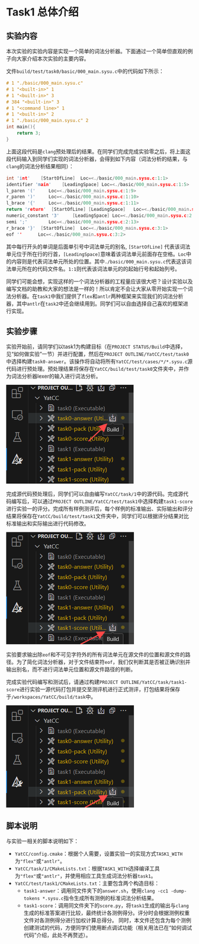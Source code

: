 # Task1 总体介绍

## 实验内容

本次实验的实验内容是实现一个简单的词法分析器。下面通过一个简单但直观的例子向大家介绍本次实验的主要内容。

文件`build/test/task0/basic/000_main.sysu.c`中的代码如下所示：

```c++
# 1 "./basic/000_main.sysu.c"
# 1 "<built-in>" 1
# 1 "<built-in>" 3
# 384 "<built-in>" 3
# 1 "<command line>" 1
# 1 "<built-in>" 2
# 1 "./basic/000_main.sysu.c" 2
int main(){
    return 3;
}

```

上面这段代码是`clang`预处理后的结果。在同学们完成完成实验零之后，将上面这段代码输入到同学们实现的词法分析器，会得到如下内容（词法分析的结果，与`clang`的词法分析结果相同）：

```c++
int 'int'	 [StartOfLine]	Loc=<./basic/000_main.sysu.c:1:1>
identifier 'main'	 [LeadingSpace]	Loc=<./basic/000_main.sysu.c:1:5>
l_paren '('		Loc=<./basic/000_main.sysu.c:1:9>
r_paren ')'		Loc=<./basic/000_main.sysu.c:1:10>
l_brace '{'		Loc=<./basic/000_main.sysu.c:1:11>
return 'return'	 [StartOfLine] [LeadingSpace]	Loc=<./basic/000_main.sysu.c:2:5>
numeric_constant '3'	 [LeadingSpace]	Loc=<./basic/000_main.sysu.c:2:12>
semi ';'		Loc=<./basic/000_main.sysu.c:2:13>
r_brace '}'	 [StartOfLine]	Loc=<./basic/000_main.sysu.c:3:1>
eof ''		Loc=<./basic/000_main.sysu.c:3:2>
```

其中每行开头的单词是后面单引号中词法单元的别名, `[StartOfLine]` 代表该词法单元位于所在行的行首，`[LeadingSpace]`意味着该词法单元前面存在空格。`Loc`中的内容则是代表词法单元所处的位置。其中`./basic/000_main.sysu.c`代表这该词法单元所在的代码文件名。`1:1`则代表该词法单元的的起始行号和起始列号。

同学们可能会想，实现这样的一个词法分析器的工程量应该很大吧？设计实验以及编写文档的助教和大家的想法是一样的！所以肯定不会让大家从零开始实现一个词法分析器。在`task1`中我们提供了`flex`和`antlr`两种框架来实现我们的词法分析器，其中`antlr`在`task2`中还会继续用到。同学们可以自由选择自己喜欢的框架进行实现。

## 实验步骤

实验开始前，请同学们以task1为构建目标（在`PROJECT STATUS/Build`中选择，见“如何做实验”一节）并进行配置，然后在`PROJECT OUTLINE/YatCC/test/task0`中选择构建`task0-answer`。该操作将自动将所有`YatCC/test/cases/*/*.sysu.c`源代码进行预处理。预处理结果将保存在`YatCC/build/test/task0`文件夹中，并作为词法分析器lexer的输入进行词法分析。

![build task0](../images/task0answer.png)

完成源代码预处理后，同学们可以自由编写`YatCC/task/1`中的源代码。完成源代码编写后，可以通过`PROJECT OUTLINE/YatCC/test/task1`中选择构建`task1-score`进行实验一的评分。完成所有样例测评后，每个样例的标准输出、实际输出和评分结果将保存在`YatCC/build/test/task1`文件夹中，同学们可以根据评分结果对比标准输出和实际输出进行代码修改。

![score task1](../images/task1score.png)

实验要求输出除`eof`和不可见字符外的所有词法单元在源文件的位置和源文件的路径。为了简化词法分析器，对于文件结束符`eof`，我们仅判断其是否被正确识别并输出别名，而不进行词法单元位置和源文件路径的判断。

完成实验代码编写和测试后，请通过构建`PROJECT OUTLINE/YatCC/task/task1-score`进行实验一源代码打包并提交至测评机进行正式测评，打包结果将保存于`/workspaces/YatCC/build/task`中。

![pack task1](../images/task1pack.png)

## 脚本说明

与实验一相关的脚本说明如下：

* `YatCC/config.cmake`：根据个人需要，设置实验一的实现方式`TASK1_WITH`为`"flex"`或`"antlr"`。
* `YatCC/task/1/CMakeLists.txt`：根据`TASK1_WITH`选择编译工具为`"flex"`或`"antlr"`，并使用相应工具生成词法分析器`task1`。
* `YatCC/test/task1/CMakeLists.txt`：主要包含两个构造目标：
  - `task1-answer`：调用同文件夹下的`answer.sh`，使用`clang -cc1 -dump-tokens *.sysu.c`指令生成所有测例的标准词法分析结果。
  - `task1-score`：调用同文件夹下的`score.py`，将`task1`生成的输出与`clang`生成的标准答案进行比较，最终统计各测例得分。评分时会根据测例权重文件对各测例得分进行加权计算总得分。
  同时，本文件还包含为每个测例创建测试的代码，方便同学们使用断点调试功能（相关用法已在“如何调试代码”介绍，此处不再赘述）。

